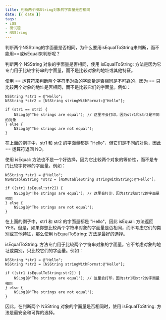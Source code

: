 ```yaml
---
title: 判断两个NSString对象的字面量是否相同
date: {{ date }}
tags:
- iOS
- 面试题
- NSString
---
```


判断两个NSString的字面量是否相同，为什么要用isEqualToString来判断，而不能用==或isEqual来判断呢？

<!-- more -->

判断两个 NSString 对象的字面量是否相同，使用 isEqualToString: 方法是因为它专门用于比较字符串的字面量，而不是比较对象的地址或其他特征。

使用 == 运算符来判断两个字符串对象的字面量是否相同是不可靠的，因为 == 只比较两个对象的地址是否相同，而不是比较它们的字面量。例如：

```objc
NSString *str1 = @"Hello";
NSString *str2 = [NSString stringWithFormat:@"Hello"];

if (str1 == str2) {
    NSLog(@"The strings are equal"); // 这里不会打印，因为str1和str2是不同的对象
} else {
    NSLog(@"The strings are not equal");
}
```

在上面的例子中，str1 和 str2 的字面量都是 "Hello"，但它们是不同的对象，因此 == 运算符返回 NO。

使用 isEqual: 方法也不是一个好选择，因为它比较两个对象的等价性，而不是专门比较字符串的字面量。例如：

```
NSString *str1 = @"Hello";
NSMutableString *str2 = [NSMutableString stringWithString:@"Hello"];

if ([str1 isEqual:str2]) {
    NSLog(@"The strings are equal"); // 这里会打印，因为str1和str2的字面量相同
} else {
    NSLog(@"The strings are not equal");
}
```
在上面的例子中，str1 和 str2 的字面量都是 "Hello"，因此 isEqual: 方法返回 YES。但是，如果你想比较两个字符串对象的字面量是否相同，而不考虑它们的类别或其他特征，那么使用 isEqualToString: 方法是最好的选择。

isEqualToString: 方法专门用于比较两个字符串对象的字面量，它不考虑对象的地址或类别，只比较它们的字面量。例如：

```
NSString *str1 = @"Hello";
NSString *str2 = [NSString stringWithFormat:@"Hello"];

if ([str1 isEqualToString:str2]) {
    NSLog(@"The strings are equal"); // 这里会打印，因为str1和str2的字面量相同
} else {
    NSLog(@"The strings are not equal");
}
```
因此，在判断两个 NSString 对象的字面量是否相同时，使用 isEqualToString: 方法是最安全和可靠的选择。